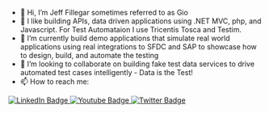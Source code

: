 - 👋 Hi, I’m Jeff Fillegar sometimes referred to as Gio
- 👀 I like building APIs, data driven applications using .NET MVC, php, and Javascript. For Test Automataion I use Tricentis Tosca and Testim.  
- 🌱 I’m currently build demo applications that simulate real world applications using real integrations to SFDC and SAP to showcase how to design, build, and automate the testing
- 💞️ I’m looking to collaborate on building fake test data services to drive automated test cases intelligently - Data is the Test!
- 📫 How to reach me:

<div id="badges">
  <a href="https://www.linkedin.com/in/fillegar/" target="_blank" rel="noopener noreferrer">
    <img src="https://img.shields.io/badge/LinkedIn-blue?style=for-the-badge&logo=linkedin&logoColor=white" alt="LinkedIn Badge"/>
  </a>
  <a href="https://www.youtube.com/@fillegar" target="_blank" rel="noopener noreferrer">
    <img src="https://img.shields.io/badge/YouTube-red?style=for-the-badge&logo=youtube&logoColor=white" alt="Youtube Badge"/>
  </a>
  <a href="https://twitter.com/fillegar" target="_blank" rel="noopener noreferrer">
    <img src="https://img.shields.io/badge/Twitter-blue?style=for-the-badge&logo=twitter&logoColor=white" alt="Twitter Badge"/>
  </a>
</div>

<!---
fillegar/fillegar is a ✨ special ✨ repository because its `README.md` (this file) appears on your GitHub profile.
You can click the Preview link to take a look at your changes.
--->
